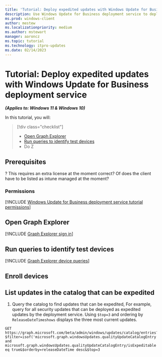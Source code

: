 ```yaml
---
title: 'Tutorial: Deploy expedited updates with Windows Update for Business deployment service'
description: Use Windows Update for Business deployment service to deploy expedited updates. 
ms.prod: windows-client
author: mestew
ms.localizationpriority: medium
ms.author: mstewart
manager: aaroncz
ms.topic: tutorial
ms.technology: itpro-updates
ms.date: 02/14/2023
---
```


# Tutorial: Deploy expedited updates with Windows Update for Business deployment service
<!--7512398-->
***(Applies to: Windows 11 & Windows 10)***

In this tutorial, you will:
> [!div class="checklist"]
> * [Open Graph Explorer](#open-graph-explorer) 
> * [Run queries to identify test devices](#run-queries-to-identify-test-devices)
> * Do Z


## Prerequisites

? This requires an extra license at the moment correct? Of does the client have to be listed as intune managed at the moment?

### Permissions

<!--Using include for tutorial permissions-->
[!INCLUDE [Windows Update for Business deployment service tutorial permissions](./includes/wufb-deployment-tutorial-permissions.md)]

## Open Graph Explorer

<!--Using include for Graph Explorer sign in-->
[!INCLUDE [Graph Explorer sign in](./includes/wufb-deployment-graph-explorer.md)]

## Run queries to identify test devices

<!--Using include for Graph Explorer device queries-->
[!INCLUDE [Graph Explorer device queries](./includes/wufb-deployment-find-device-name-graph-explorer.md)]

## Enroll devices


## List updates in the catalog that can be expedited

1. Query the catalog to find updates that can be expedited, For example, query for all security updates that can be deployed as expedited updates by the deployment service. Using `$top=3` and ordering by `ReleaseDateTimeshows` displays the three most current updates.

```
GET https://graph.microsoft.com/beta/admin/windows/updates/catalog/entries?$filter=isof('microsoft.graph.windowsUpdates.qualityUpdateCatalogEntry') and microsoft.graph.windowsUpdates.qualityUpdateCatalogEntry/isExpeditable eq true&$orderby=releaseDateTime desc&$top=3
```